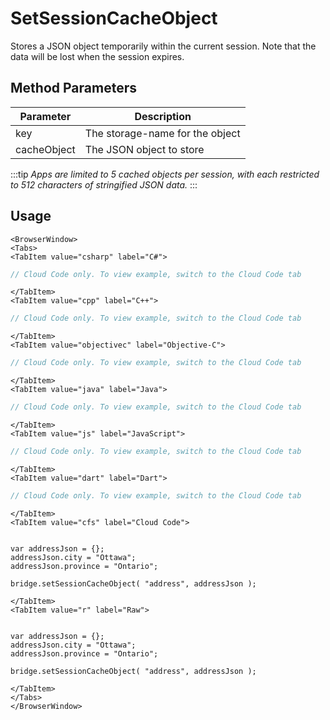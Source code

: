 # SetSessionCacheObject

Stores a JSON object temporarily within the current session. Note that the data will be lost when the session expires.

## Method Parameters

| Parameter   | Description                     |
| ----------- | ------------------------------- |
| key         | The storage-name for the object |
| cacheObject | The JSON object to store        |

:::tip
_Apps are limited to 5 cached objects per session, with each restricted to 512 characters of stringified JSON data._
:::

## Usage

```mdx-code-block
<BrowserWindow>
<Tabs>
<TabItem value="csharp" label="C#">
```

```csharp
// Cloud Code only. To view example, switch to the Cloud Code tab
```

```mdx-code-block
</TabItem>
<TabItem value="cpp" label="C++">
```

```cpp
// Cloud Code only. To view example, switch to the Cloud Code tab
```

```mdx-code-block
</TabItem>
<TabItem value="objectivec" label="Objective-C">
```

```objectivec
// Cloud Code only. To view example, switch to the Cloud Code tab
```

```mdx-code-block
</TabItem>
<TabItem value="java" label="Java">
```

```java
// Cloud Code only. To view example, switch to the Cloud Code tab
```

```mdx-code-block
</TabItem>
<TabItem value="js" label="JavaScript">
```

```javascript
// Cloud Code only. To view example, switch to the Cloud Code tab
```

```mdx-code-block
</TabItem>
<TabItem value="dart" label="Dart">
```

```dart
// Cloud Code only. To view example, switch to the Cloud Code tab
```

```mdx-code-block
</TabItem>
<TabItem value="cfs" label="Cloud Code">
```

```cfscript

var addressJson = {};
addressJson.city = "Ottawa";
addressJson.province = "Ontario";

bridge.setSessionCacheObject( "address", addressJson );
```

```mdx-code-block
</TabItem>
<TabItem value="r" label="Raw">
```

```cfscript

var addressJson = {};
addressJson.city = "Ottawa";
addressJson.province = "Ontario";

bridge.setSessionCacheObject( "address", addressJson );
```

```mdx-code-block
</TabItem>
</Tabs>
</BrowserWindow>
```
